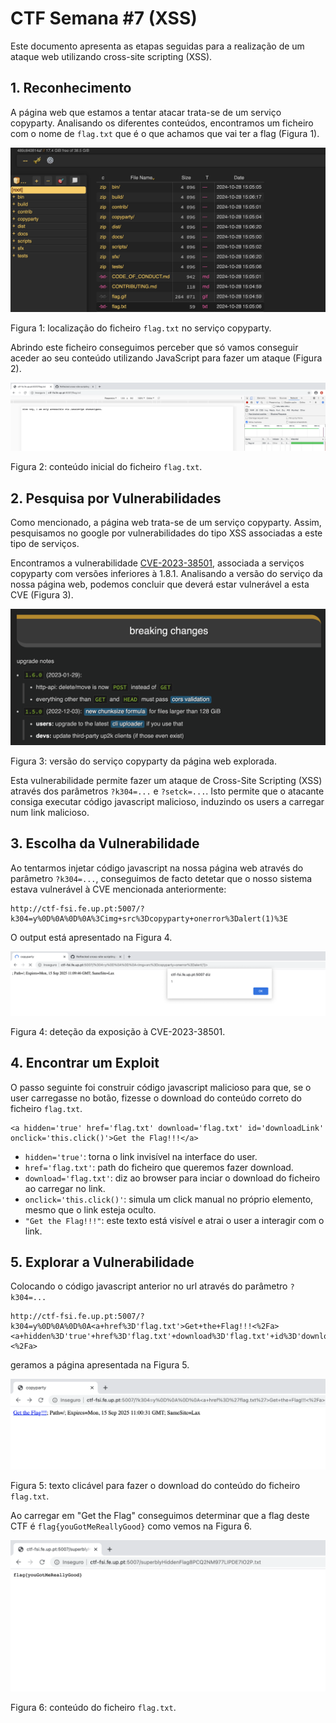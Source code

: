# CTF Semana #7 (XSS)

Este documento apresenta as etapas seguidas para a realização de um ataque web utilizando cross-site scripting (XSS).

## 1. Reconhecimento

A página web que estamos a tentar atacar trata-se de um serviço copyparty. Analisando os diferentes conteúdos, encontramos um ficheiro com o nome de `flag.txt` que é o que achamos que vai ter a flag (Figura 1).

![Figura 1](/Images/CTF7/Figura1.png)

Figura 1: localização do ficheiro `flag.txt` no serviço copyparty.

Abrindo este ficheiro conseguimos perceber que só vamos conseguir aceder ao seu conteúdo utilizando JavaScript para fazer um ataque (Figura 2).

![Figura 2](/Images/CTF7/Figura2.png)

Figura 2: conteúdo inicial do ficheiro `flag.txt`.

## 2. Pesquisa por Vulnerabilidades

Como mencionado, a página web trata-se de um serviço copyparty. Assim, pesquisamos no google por vulnerabilidades do tipo XSS associadas a este tipo de serviços. 

Encontramos a vulnerabilidade [CVE-2023-38501](https://www.cve.org/CVERecord?id=CVE-2023-38501), associada a serviços copyparty com versões inferiores à 1.8.1. Analisando a versão do serviço da nossa página web, podemos concluir que deverá estar vulnerável a esta CVE (Figura 3).

![Figura 3](/Images/CTF7/Figura3.png)

Figura 3: versão do serviço copyparty da página web explorada.

Esta vulnerabilidade permite fazer um ataque de Cross-Site Scripting (XSS) através dos parâmetros `?k304=...` e `?setck=...`. Isto permite que o atacante consiga executar código javascript malicioso, induzindo os users a carregar num link malicioso.

## 3. Escolha da Vulnerabilidade

Ao tentarmos injetar código javascript na nossa página web através do parâmetro `?k304=...`, conseguimos de facto detetar que o nosso sistema estava vulnerável à CVE mencionada anteriormente:

```
http://ctf-fsi.fe.up.pt:5007/?k304=y%0D%0A%0D%0A%3Cimg+src%3Dcopyparty+onerror%3Dalert(1)%3E
```

O output está apresentado na Figura 4.

![Figura 4](/Images/CTF7/Figura4.png)

Figura 4: deteção da exposição à CVE-2023-38501.

## 4. Encontrar um Exploit

O passo seguinte foi construir código javascript malicioso para que, se o user carregasse no botão, fizesse o download do conteúdo correto do ficheiro `flag.txt`.

```
<a hidden='true' href='flag.txt' download='flag.txt' id='downloadLink' onclick='this.click()'>Get the Flag!!!</a>
```

- `hidden='true'`: torna o link invisível na interface do user.
- `href='flag.txt'`: path do ficheiro que queremos fazer download.
- `download='flag.txt'`: diz ao browser para inciar o download do ficheiro ao carregar no link. 
- `onclick='this.click()'`: simula um click manual no próprio elemento, mesmo que o link esteja oculto.
- `"Get the Flag!!!"`: este texto está visível e atrai o user a interagir com o link.  

## 5. Explorar a Vulnerabilidade

Colocando o código javascript anterior no url através do parâmetro `?k304=...`

```
http://ctf-fsi.fe.up.pt:5007/?k304=y%0D%0A%0D%0A<a+href%3D'flag.txt'>Get+the+Flag!!!<%2Fa><a+hidden%3D'true'+href%3D'flag.txt'+download%3D'flag.txt'+id%3D'downloadLink'+onclick%3D'this.click()'>Get+the+Flag!!!<%2Fa>
```

geramos a página apresentada na Figura 5.

![Figura 5](/Images/CTF7/Figura5.png)

Figura 5: texto clicável para fazer o download do conteúdo do ficheiro `flag.txt`.

Ao carregar em "Get the Flag" conseguimos determinar que a flag deste CTF é `flag{youGotMeReallyGood}` como vemos na Figura 6.

![Figura 6](/Images/CTF7/Figura6.png)

Figura 6: conteúdo do ficheiro `flag.txt`.